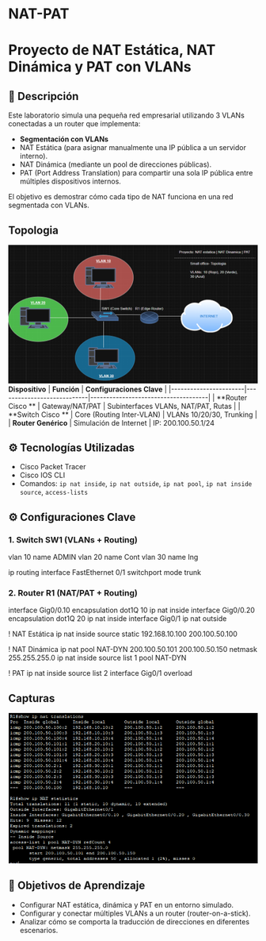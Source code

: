 # NAT-PAT
# Proyecto de NAT Estática, NAT Dinámica y PAT con VLANs

## 🧾 Descripción
Este laboratorio simula una pequeña red empresarial utilizando 3 VLANs conectadas a un router que implementa:
- **Segmentación con VLANs**
- NAT Estática (para asignar manualmente una IP pública a un servidor interno).
- NAT Dinámica (mediante un pool de direcciones públicas).
- PAT (Port Address Translation) para compartir una sola IP pública entre múltiples dispositivos internos.

El objetivo es demostrar cómo cada tipo de NAT funciona en una red segmentada con VLANs.

## Topologia

![image alt](https://github.com/hayligg/NAT-PAT/blob/c160069e70a07f5fd37aea2485aaa39ea6dd6f66/TopologiaD.png)
 **Dispositivo**        | **Función**                | **Configuraciones Clave**           |
|-----------------------|----------------------------|-------------------------------------|
| **Router Cisco     ** | Gateway/NAT/PAT            | Subinterfaces VLANs, NAT/PAT, Rutas |
| **Switch Cisco     ** | Core (Routing Inter-VLAN)  | VLANs 10/20/30, Trunking            |
| **Router Genérico**   | Simulación de Internet     | IP: 200.100.50.1/24

## ⚙️ Tecnologías Utilizadas
- Cisco Packet Tracer
- Cisco IOS CLI
- Comandos: `ip nat inside`, `ip nat outside`, `ip nat pool`, `ip nat inside source`, `access-lists`
## ⚙️ Configuraciones Clave

### 1. Switch SW1 (VLANs + Routing)
vlan 10
 name ADMIN
vlan 20
 name Cont
vlan 30
 name Ing

ip routing
interface FastEthernet 0/1
 switchport mode trunk
 
### 2. Router R1 (NAT/PAT + Routing) 
interface Gig0/0.10
 encapsulation dot1Q 10
 ip nat inside
interface Gig0/0.20
 encapsulation dot1Q 20
 ip nat inside
interface Gig0/1
 ip nat outside

! NAT Estática
ip nat inside source static 192.168.10.100 200.100.50.100

! NAT Dinámica
ip nat pool NAT-DYN 200.100.50.101 200.100.50.150 netmask 255.255.255.0
ip nat inside source list 1 pool NAT-DYN

! PAT
ip nat inside source list 2 interface Gig0/1 overload
## Capturas
![image alt](https://github.com/hayligg/NAT-PAT/blob/1eafd94a04704d403313660844915257310a1ea5/NAT%20translation.PNG)
 
## 📌 Objetivos de Aprendizaje
- Configurar NAT estática, dinámica y PAT en un entorno simulado.
- Configurar y conectar múltiples VLANs a un router (router-on-a-stick).
- Analizar cómo se comporta la traducción de direcciones en diferentes escenarios.


